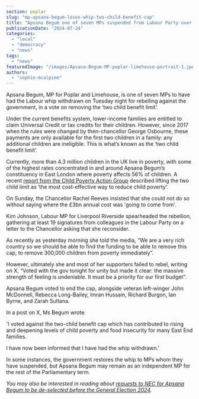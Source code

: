 ```yaml
---
section: poplar
slug: "mp-apsana-begum-loses-whip-two-child-benefit-cap"
title: "Apsana Begum one of seven MPs suspended from Labour Party over two-child benefit cap"
publicationDate: "2024-07-24"
categories: 
  - "local"
  - "democracy"
  - "news"
tags: 
  - "news"
featuredImage: "/images/Apsana-Begum-MP-poplar-limehouse-portrait-1.jpeg"
authors: 
  - "sophie-mcalpine"
---
```


Apsana Begum, MP for Poplar and Limehouse, is one of seven MPs to have had the Labour whip withdrawn on Tuesday night for rebelling against the government, in a vote on removing the ‘two child benefit limit’.

Under the current benefits system, lower-income families are entitled to claim Universal Credit or tax credits for their children. However, since 2017 when the rules were changed by then-chancellor George Osbourne, these payments are only available for the first two children in a family: any additional children are ineligible. This is what’s known as the ‘two child benefit limit’. 

Currently, more than 4.3 million children in the UK live in poverty, with some of the highest rates concentrated in and around Apsana Begum’s constituency in East London where poverty affects 56% of children. A recent [report from the Child Poverty Action Group](https://cpag.org.uk/sites/default/files/files/policypost/Six_years_in_two_child_limit-final.pdf) described lifting the two child limit as ‘the most cost-effective way to reduce child poverty’. 

On Sunday, the Chancellor Rachel Reeves insisted that she could not do so without saying where the £3bn annual cost was 'going to come from'. 

Kim Johnson, Labour MP for Liverpool Riverside spearheaded the rebellion, gathering at least 19 signatures from colleagues in the Labour Party on a letter to the Chancellor asking that she reconsider. 

As recently as yesterday morning she told the media, “We are a very rich country so we should be able to find the funding to be able to remove this cap, to remove 300,000 children from poverty immediately”.

However, ultimately she and most of her supporters failed to rebel, writing on X, “Voted with the gov tonight for unity but made it clear: the massive strength of feeling is undeniable. It must be a priority for our first budget”. 

Apsana Begum voted to end the cap, alongside veteran left-winger John McDonnell, Rebecca Long-Bailey, Imran Hussain, Richard Burgon, Ian Byrne, and Zarah Sultana.

In a post on X, Ms Begum wrote:

'I voted against the two-child benefit cap which has contributed to rising and deepening levels of child poverty and food insecurity for many East End families.

I have now been informed that I have had the whip withdrawn.'

In some instances, the government restores the whip to MPs whom they have suspended, but Apsana Begum may remain as an independent MP for the rest of the Parliamentary term. 

_You may also be interested in reading about [requests to NEC for Apsana Begum to be de-selected before the General Election 2024](https://poplarlondon.co.uk/apsana-begum-faces-complaints-mp-poplar-limehouse-labour/)_.
